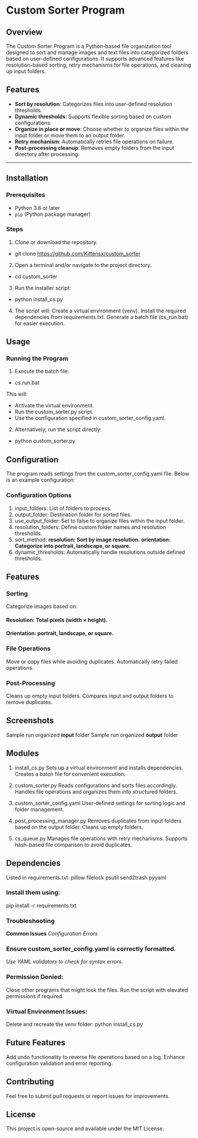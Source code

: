 # Custom Sorter Program

## Overview
The Custom Sorter Program is a Python-based file organization tool designed to sort and manage images and text files into categorized folders based on user-defined configurations. It supports advanced features like resolution-based sorting, retry mechanisms for file operations, and cleaning up input folders.

## Features
- **Sort by resolution**: Categorizes files into user-defined resolution thresholds.
- **Dynamic thresholds**: Supports flexible sorting based on custom configurations.
- **Organize in place or move**: Choose whether to organize files within the input folder or move them to an output folder.
- **Retry mechanism**: Automatically retries file operations on failure.
- **Post-processing cleanup**: Removes empty folders from the input directory after processing.


---

## Installation

### Prerequisites
- Python 3.8 or later
- `pip` (Python package manager)

### Steps
1. Clone or download the repository.
  - git clone https://github.com/Kittensx/custom_sorter
	

2. Open a terminal and/or navigate to the project directory.
  - cd custom_sorter
	
3. Run the installer script:   
- python install_cs.py
   
4. The script will:
  Create a virtual environment (venv).
  Install the required dependencies from requirements.txt.
  Generate a batch file (cs_run.bat) for easier execution.

## Usage
### Running the Program
1. Execute the batch file:
  - cs.run.bat

This will:
  - Activate the virtual environment.
  - Run the custom_sorter.py script.
  - Use the configuration specified in custom_sorter_config.yaml. 

2. Alternatively, run the script directly:
- python custom_sorter.py

## Configuration
The program reads settings from the custom_sorter_config.yaml file. Below is an example configuration:


### Configuration Options
1. input_folders: List of folders to process.
2. output_folder: Destination folder for sorted files.
3. use_output_folder: Set to false to organize files within the input folder.
4. resolution_folders: Define custom folder names and resolution thresholds.
5. sort_method:
  **resolution: Sort by image resolution.**
  **orientation: Categorize into portrait, landscape, or square.**
6. dynamic_thresholds: Automatically handle resolutions outside defined thresholds.

## Features
### Sorting
Categorize images based on:

#### Resolution: Total pixels (width × height).
#### Orientation: portrait, landscape, or square.

### File Operations
Move or copy files while avoiding duplicates.
Automatically retry failed operations.

### Post-Processing
Cleans up empty input folders.
Compares input and output folders to remove duplicates.


## Screenshots
Sample run organized **input** folder
Sample run organized **output** folder


## Modules
1. install_cs.py
  Sets up a virtual environment and installs dependencies.
  Creates a batch file for convenient execution.
  
2. custom_sorter.py
  Reads configurations and sorts files accordingly.
  Handles file operations and organizes them into structured folders.
  
3. custom_sorter_config.yaml
  User-defined settings for sorting logic and folder management.
  
4. post_processing_manager.py
  Removes duplicates from input folders based on the output folder.
  Cleans up empty folders.
  
5. cs_queue.py
  Manages file operations with retry mechanisms.
  Supports hash-based file comparison to avoid duplicates.

## Dependencies
Listed in requirements.txt:
  pillow
  filelock
  psutil
  send2trash
  pyyaml

### Install them using:
pip install -r requirements.txt

### Troubleshooting
**Common Issues**
*Configuration Errors*

### Ensure custom_sorter_config.yaml is correctly formatted.
*Use YAML validators to check for syntax errors.*

### Permission Denied:
Close other programs that might lock the files.
Run the script with elevated permissions if required.

### Virtual Environment Issues:
Delete and recreate the venv folder:
python install_cs.py

## Future Features
Add undo functionality to reverse file operations based on a log.
Enhance configuration validation and error reporting.

## Contributing
Feel free to submit pull requests or report issues for improvements.

## License
This project is open-source and available under the MIT License.
